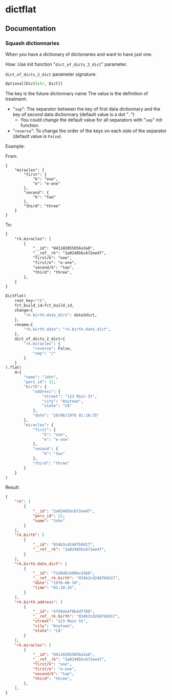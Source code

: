# dictflat

## Documentation

### Squash dictionnaries

When you have a dictionary of dictionaries and want to have just one.

How: Use init function "`dict_of_dicts_2_dict`" parameter.

`dict_of_dicts_2_dict` parameter signature:

```python
Optional[Dict[str, Dict]]
```

The key is the future dictionnary name
The value is the definition of treatment:

* "`sep`": The separator between the key of first data dictionnary and the key of second data dictionnary (default value is a dot "`.`")
  * You could change the default value for all separators with "`sep`" init function.
* "`reverse`": To change the order of the keys on each side of the separator (default value is `False`)

Example:

From:

```text
{
    "miracles": {
        "first": {
            "k": "one",
            "e": "e-one"
        },
        "second": {
            "k": "two"
        },
        "third": "three"
    }
}
```

To:

```txt
{
    "rk.miracles": [
        {
            "__id": "041102055056a3a8",
            "__ref__rk": "2a02485bc672ee47",
            "first/k": "one",
            "first/e": "e-one",
            "second/k": "two",
            "third": "three",
        },
    ]
}
```

```python
DictFlat(
    root_key="rk",
    fct_build_id=fct_build_id,
    change={
        "rk.birth.date_dict": date2dict,
    },
    rename={
        "rk.birth.date": "rk.birth.date_dict",
    },
    dict_of_dicts_2_dict={
        "rk.miracles": {
            "reverse": False,
            "sep": "/"
        }
    }
).flat(
    d={
        "name": "John",
        "pers_id": 12,
        "birth": {
            "address": {
                "street": "123 Main St",
                "city": "Anytown",
                "state": "CA"
            },
            "date": "10/06/1976 01:10:35"
        },
        "miracles": {
            "first": {
                "k": "one",
                "e": "e-one"
            },
            "second": {
                "k": "two"
            },
            "third": "three"
        }
    }
)
```

Result:

```json
{
    "rk": [
        {
            "__id": "2a02485bc672ee47",
            "pers_id": 12,
            "name": "John"
        }
    ],
    "rk.birth": [
        {
            "__id": "034b3cd2487b9d17",
            "__ref__rk": "2a02485bc672ee47",
        }
    ],
    "rk.birth.date_dict": [
        {
            "__id": "71d9d6cb90bcd168",
            "__ref__rk.birth": "034b3cd2487b9d17",
            "date": "1976-06-10",
            "time": "01:10:35",
        }
    ],
    "rk.birth.address": [
        {
            "__id": "4f49da4f0b4df789",
            "__ref__rk.birth": "034b3cd2487b9d17",
            "street": "123 Main St",
            "city": "Anytown",
            "state": "CA"
        }
    ],
    "rk.miracles": [
        {
            "__id": "041102055056a3a8",
            "__ref__rk": "2a02485bc672ee47",
            "first/k": "one",
            "first/e": "e-one",
            "second/k": "two",
            "third": "three",
        },
    ],
}
```
